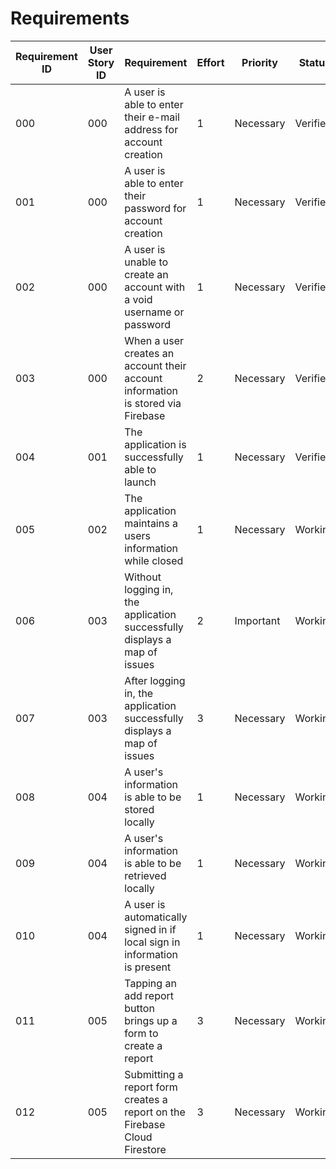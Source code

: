 # Requirements

| Requirement ID | User Story ID | Requirement | Effort | Priority | Status |
|----------------|---------------|-------------|--------|--------|--------|
|000|000| A user is able to enter their e-mail address for account creation|1|Necessary|Verified|
|001|000| A user is able to enter their password for account creation|1|Necessary|Verified|
|002|000| A user is unable to create an account with a void username or password|1|Necessary|Verified|
|003|000| When a user creates an account their account information is stored via Firebase|2|Necessary|Verified|
|004|001| The application is successfully able to launch|1|Necessary|Verified|
|005|002| The application maintains a users information while closed|1|Necessary|Working|
|006|003| Without logging in, the application successfully displays a map of issues|2|Important|Working|
|007|003| After logging in, the application successfully displays a map of issues|3|Necessary|Working|
|008|004| A user's information is able to be stored locally|1|Necessary|Working|
|009|004| A user's information is able to be retrieved locally|1|Necessary|Working|
|010|004| A user is automatically signed in if local sign in information is present|1|Necessary|Working|
|011|005| Tapping an add report button brings up a form to create a report|3|Necessary|Working|
|012|005| Submitting a report form creates a report on the Firebase Cloud Firestore|3|Necessary|Working|

